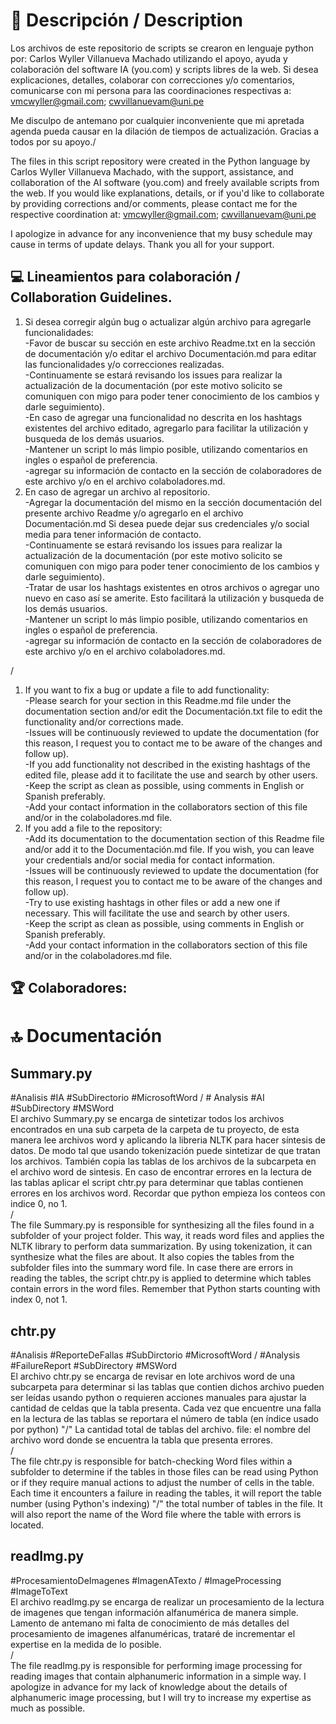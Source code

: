 # 💫 Descripción / Description
Los archivos de este repositorio de scripts se crearon en lenguaje python por: Carlos Wyller Villanueva Machado utilizando el apoyo, ayuda y colaboración del software IA (you.com) y scripts libres de la web. Si desea explicaciones, detalles, colaborar con correcciones y/o comentarios, comunicarse con mi persona para las coordinaciones respectivas a:
vmcwyller@gmail.com;
cwvillanuevam@uni.pe

Me disculpo de antemano por cualquier inconveniente que mi apretada agenda pueda causar en la dilación de tiempos de actualización. Gracias a todos por su apoyo./

The files in this script repository were created in the Python language by Carlos Wyller Villanueva Machado, with the support, assistance, and collaboration of the AI software (you.com) and freely available scripts from the web. If you would like explanations, details, or if you'd like to collaborate by providing corrections and/or comments, please contact me for the respective coordination at:
vmcwyller@gmail.com;
cwvillanuevam@uni.pe

I apologize in advance for any inconvenience that my busy schedule may cause in terms of update delays. Thank you all for your support.

## 💻 Lineamientos para colaboración / Collaboration Guidelines.
1. Si desea corregir algún bug o actualizar algún archivo para agregarle funcionalidades:  
-Favor de buscar su sección en este archivo Readme.txt en la sección de documentación y/o editar el archivo Documentación.md para editar las funcionalidades y/o correcciones realizadas.  
-Continuamente se estará revisando los issues  para realizar la actualización de la documentación (por este motivo solicito se comuniquen con migo para poder tener conocimiento de los cambios y darle seguimiento).  
-En caso de agregar una funcionalidad no descrita en los hashtags existentes del archivo editado, agregarlo para facilitar la utilización y busqueda de los demás usuarios.  
-Mantener un script lo más limpio  posible, utilizando comentarios en ingles o español de preferencia.  
-agregar su información de contacto en la sección de colaboradores de este archivo y/o en el archivo   colaboladores.md.  
2. En caso de agregar un archivo al repositorio.  
-Agregar la documentación del mismo en la sección documentación del presente archivo Readme y/o agregarlo en el archivo Documentación.md Si desea puede dejar sus credenciales y/o social media para tener información de contacto.  
-Continuamente se estará revisando los issues  para realizar la actualización de la documentación (por este motivo solicito se comuniquen con migo para poder tener conocimiento de los cambios y darle seguimiento).  
-Tratar de usar los hashtags existentes en otros archivos o agregar uno nuevo en caso así se amerite. Esto facilitará la utilización y busqueda de los demás usuarios.  
-Mantener un script lo más limpio  posible, utilizando comentarios en ingles o español de preferencia.  
-agregar su información de contacto en la sección de colaboradores de este archivo y/o en el archivo colaboladores.md.  

/

1. If you want to fix a bug or update a file to add functionality:  
-Please search for your section in this Readme.md file under the documentation section and/or edit the Documentación.txt file to edit the functionality and/or corrections made.  
-Issues will be continuously reviewed to update the documentation (for this reason, I request you to contact me to be aware of the changes and follow up).  
-If you add functionality not described in the existing hashtags of the edited file, please add it to facilitate the use and search by other users.  
-Keep the script as clean as possible, using comments in English or Spanish preferably.  
-Add your contact information in the collaborators section of this file and/or in the colaboladores.md file.  
2. If you add a file to the repository:  
-Add its documentation to the documentation section of this Readme file and/or add it to the Documentación.md file. If you wish, you can leave your credentials and/or social media for contact information.  
-Issues will be continuously reviewed to update the documentation (for this reason, I request you to contact me to be aware of the changes and follow up).  
-Try to use existing hashtags in other files or add a new one if necessary. This will facilitate the use and search by other users.  
-Keep the script as clean as possible, using comments in English or Spanish preferably.  
-Add your contact information in the collaborators section of this file and/or in the colaboladores.md file.  

## 🏆 Colaboradores:




# 🔝 Documentación
## Summary.py
#Analisis #IA #SubDirectorio #MicrosoftWord / # Analysis #AI #SubDirectory #MSWord  
El archivo Summary.py se encarga de sintetizar todos los archivos encontrados en una sub carpeta de la carpeta de tu proyecto, de esta manera lee archivos word y aplicando la libreria NLTK para hacer síntesis de datos. De modo tal que usando tokenización puede sintetizar de que tratan los archivos. También copia las tablas de los archivos de la subcarpeta en el archivo word de sintesis. En caso de encontrar errores en la lectura de las tablas aplicar el script chtr.py para determinar que tablas contienen errores en los archivos  word. Recordar que python empieza los conteos con indice 0, no 1.  
/  
The file Summary.py is responsible for synthesizing all the files found in a subfolder of your project folder. This way, it reads word files and applies the NLTK library to perform data summarization. By using tokenization, it can synthesize what the files are about. It also copies the tables from the subfolder files into the summary word file. In case there are errors in reading the tables, the script chtr.py is applied to determine which tables contain errors in the word files. Remember that Python starts counting with index 0, not 1.  

## chtr.py
#Analisis #ReporteDeFallas #SubDirctorio #MicrosoftWord / #Analysis #FailureReport #SubDirectory #MSWord  
El archivo chtr.py se encarga de revisar en lote archivos word de una subcarpeta para determinar si las tablas que contien dichos archivo pueden ser leídas usando python o requieren acciones manuales para ajustar la cantidad de celdas que la tabla presenta. Cada vez que encuentre una falla en la lectura de las tablas se reportara el número de tabla (en índice usado por python) "/" La cantidad total de tablas del archivo. file: el nombre del archivo word donde se encuentra la tabla que presenta errores.  
/  
The file chtr.py is responsible for batch-checking Word files within a subfolder to determine if the tables in those files can be read using Python or if they require manual actions to adjust the number of cells in the table. Each time it encounters a failure in reading the tables, it will report the table number (using Python's indexing) "/" the total number of tables in the file. It will also report the name of the Word file where the table with errors is located.  

## readImg.py
#ProcesamientoDeImagenes #ImagenATexto / #ImageProcessing #ImageToText  
El archivo readImg.py se encarga de realizar un procesamiento de la lectura de imagenes que tengan información alfanumérica de manera simple. Lamento de antemano mi falta de conocimiento de más detalles del procesamiento de imagenes alfanuméricas, trataré de incrementar el expertise en la medida de lo posible.  
/  
The file readImg.py is responsible for performing image processing for reading images that contain alphanumeric information in a simple way. I apologize in advance for my lack of knowledge about the details of alphanumeric image processing, but I will try to increase my expertise as much as possible.  
